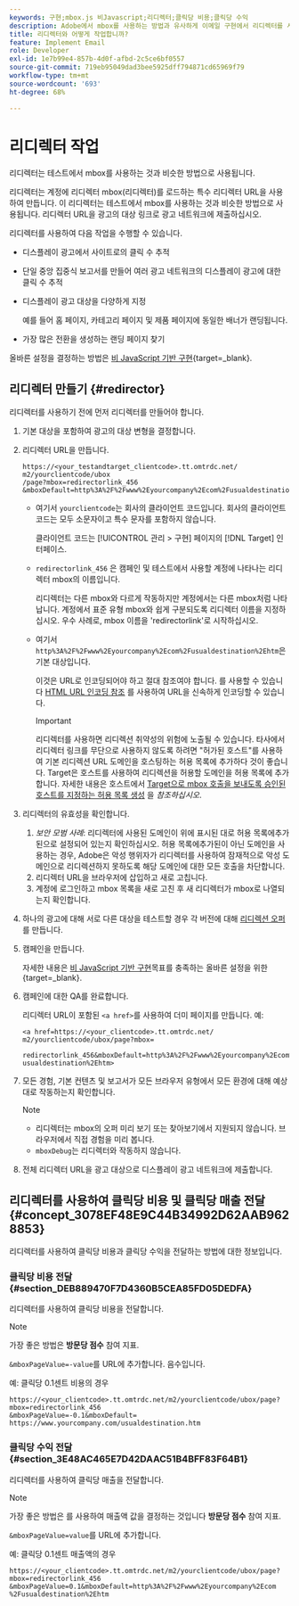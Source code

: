```yaml
---
keywords: 구현;mbox.js 비Javascript;리디렉터;클릭당 비용;클릭당 수익
description: Adobe에서 mbox를 사용하는 방법과 유사하게 이메일 구현에서 리디렉터를 사용하는 방법을 알아봅니다 [!DNL Target] 활동.
title: 리디렉터와 어떻게 작업합니까?
feature: Implement Email
role: Developer
exl-id: 1e7b99e4-857b-4d0f-afbd-2c5ce6bf0557
source-git-commit: 719eb95049dad3bee5925dff794871cd65969f79
workflow-type: tm+mt
source-wordcount: '693'
ht-degree: 68%

---
```


# 리디렉터 작업

리디렉터는 테스트에서 mbox를 사용하는 것과 비슷한 방법으로 사용됩니다.

리디렉터는 계정에 리디렉터 mbox(리디렉터)를 로드하는 특수 리디렉터 URL을 사용하여 만듭니다. 이 리디렉터는 테스트에서 mbox를 사용하는 것과 비슷한 방법으로 사용됩니다. 리디렉터 URL을 광고의 대상 링크로 광고 네트워크에 제출하십시오.

리디렉터를 사용하여 다음 작업을 수행할 수 있습니다.

* 디스플레이 광고에서 사이트로의 클릭 수 추적
* 단일 중앙 집중식 보고서를 만들어 여러 광고 네트워크의 디스플레이 광고에 대한 클릭 수 추적
* 디스플레이 광고 대상을 다양하게 지정

   예를 들어 홈 페이지, 카테고리 페이지 및 제품 페이지에 동일한 배너가 랜딩됩니다.

* 가장 많은 전환을 생성하는 랜딩 페이지 찾기

올바른 설정을 결정하는 방법은 [비 JavaScript 기반 구현](https://developer.adobe.com/target/implement/email/){target=_blank}.

## 리디렉터 만들기 {#redirector}

리디렉터를 사용하기 전에 먼저 리디렉터를 만들어야 합니다.

1. 기본 대상을 포함하여 광고의 대상 변형을 결정합니다.
1. 리디렉터 URL을 만듭니다.

   ```
   https://<your_testandtarget_clientcode>.tt.omtrdc.net/​m2/yourclientcode/ubox
   /​page?mbox=redirectorlink_456
   &mboxDefault=http%3A%2F%2Fwww%2Eyourcompany%2Ecom%2Fusualdestination%2Ehtm
   ```

   * 여기서 `yourclientcode`는 회사의 클라이언트 코드입니다. 회사의 클라이언트 코드는 모두 소문자이고 특수 문자를 포함하지 않습니다.

      클라이언트 코드는 [!UICONTROL 관리 > 구현] 페이지의 [!DNL Target] 인터페이스.

   * `redirectorlink_456` 은 캠페인 및 테스트에서 사용할 계정에 나타나는 리디렉터 mbox의 이름입니다.

      리디렉터는 다른 mbox와 다르게 작동하지만 계정에서는 다른 mbox처럼 나타납니다. 계정에서 표준 유형 mbox와 쉽게 구분되도록 리디렉터 이름을 지정하십시오.  우수 사례로, mbox 이름을 &#39;redirectorlink&#39;로 시작하십시오.

   * 여기서 `http%3A%2F%2Fwww%2Eyourcompany%2Ecom%2Fusualdestination%2Ehtm`은 기본 대상입니다.

      이것은 URL로 인코딩되어야 하고 절대 참조여야 합니다. 를 사용할 수 있습니다 [HTML URL 인코딩 참조](https://www.w3schools.com/tags/ref_urlencode.asp) 를 사용하여 URL을 신속하게 인코딩할 수 있습니다.

      >[!IMPORTANT]
      >
      >리디렉터를 사용하면 리디렉션 취약성의 위험에 노출될 수 있습니다. 타사에서 리디렉터 링크를 무단으로 사용하지 않도록 하려면 &quot;허가된 호스트&quot;를 사용하여 기본 리디렉션 URL 도메인을 호스팅하는 허용 목록에 추가하다 것이 좋습니다. Target은 호스트를 사용하여 리디렉션을 허용할 도메인을 허용 목록에 추가합니다. 자세한 내용은 호스트에서 [Target으로 mbox 호출을 보내도록 승인된 호스트를 지정하는 허용 목록 생성](/help/main/administrating-target/hosts.md#allowlist) 을 *참조하십시오*.

1. 리디렉터의 유효성을 확인합니다.
   1. *보안 모범 사례*: 리디렉터에 사용된 도메인이 위에 표시된 대로 허용 목록에추가된으로 설정되어 있는지 확인하십시오. 허용 목록에추가된이 아닌 도메인을 사용하는 경우, Adobe은 악성 행위자가 리디렉터를 사용하여 잠재적으로 악성 도메인으로 리디렉션하지 못하도록 해당 도메인에 대한 모든 호출을 차단합니다.
   1. 리디렉터 URL을 브라우저에 삽입하고 새로 고칩니다.
   1. 계정에 로그인하고 mbox 목록을 새로 고친 후 새 리디렉터가 mbox로 나열되는지 확인합니다.
1. 하나의 광고에 대해 서로 다른 대상을 테스트할 경우 각 버전에 대해 [리디렉션 오퍼](/help/main/c-experiences/c-visual-experience-composer/redirect-offer.md#task_9578678D42784F5EB9638F8AC8C911FA)를 만듭니다.
1. 캠페인을 만듭니다.

   자세한 내용은 [비 JavaScript 기반 구현](https://developer.adobe.com/target/implement/email/)목표를 충족하는 올바른 설정을 위한 {target=_blank}.
1. 캠페인에 대한 QA를 완료합니다.

   리디렉터 URL이 포함된 `<a href>`를 사용하여 더미 페이지를 만듭니다. 예:

   ```
   <a href=https://<your_clientcode>.tt.omtrdc.net/​m2/yourclientcode/ubox/​page?mbox=
   
   redirectorlink_456&mboxDefault=http%3A%2F%2Fwww%2Eyourcompany%2Ecom%2F​usualdestination%2Ehtm>
   ```

1. 모든 경험, 기본 컨텐츠 및 보고서가 모든 브라우저 유형에서 모든 환경에 대해 예상대로 작동하는지 확인합니다.

   >[!NOTE]
   >
   >* 리디렉터는 mbox의 오퍼 미리 보기 또는 찾아보기에서 지원되지 않습니다. 브라우저에서 직접 경험을 미리 봅니다.
   >* `mboxDebug`는 리디렉터와 작동하지 않습니다. 


1. 전체 리디렉터 URL을 광고 대상으로 디스플레이 광고 네트워크에 제출합니다.

## 리디렉터를 사용하여 클릭당 비용 및 클릭당 매출 전달 {#concept_3078EF48E9C44B34992D62AAB9628853}

리디렉터를 사용하여 클릭당 비용과 클릭당 수익을 전달하는 방법에 대한 정보입니다.

### 클릭당 비용 전달 {#section_DEB889470F7D4360B5CEA85FD05DEDFA}

리디렉터를 사용하여 클릭당 비용을 전달합니다.

>[!NOTE]
>
>가장 좋은 방법은 **방문당 점수** 참여 지표.

`&mboxPageValue=-value`를 URL에 추가합니다. 음수입니다.

예: 클릭당 0.1센트 비용의 경우

```
https://<your_clientcode>.tt.omtrdc.net/​m2/yourclientcode/ubox/​page?mbox=redirectorlink_456
&mboxPageValue=-0.1&mboxDefault=​https://www.yourcompany.com/usualdestination.htm
```

### 클릭당 수익 전달 {#section_3E48AC465E7D42DAAC51B4BFF83F64B1}

리디렉터를 사용하여 클릭당 매출을 전달합니다.

>[!NOTE]
>
>가장 좋은 방법은 를 사용하여 매출액 값을 결정하는 것입니다 **방문당 점수** 참여 지표.

`&mboxPageValue=value`를 URL에 추가합니다.

예: 클릭당 0.1센트 매출액의 경우

```
https://<​your_clientcode>​​​​.tt​​.omtrdc​.net/​​m2/​yourclientcode/​ubox/​​​page?mbox=redirectorlink_456
&mboxPageValue=0.1​&mbox​Default=​​http%3A%2F%2Fwww%2E​yourcompany%2Ecom​%2Fusualdestination%2Ehtm
```

